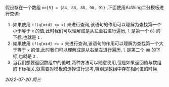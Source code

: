 假设存在一个数组 `no[5] = {84, 88, 88, 90, 91}` ,下面使用AcWing二分模板进行查询:
1. 如果使用 `if(q[mid] <= x)` 来进行查询,该语句的作用可以理解为查找第一个小于等于 `x` 的值,此时我们可以理解成是从左至右进行遍历, `l` 是第一个 `88` 的下标,也就是 `1` .
2. 如果使用 `if(q[mid] >= x` 来进行查询,该语句的作用可以理解为查找第一个大于等于 `x` 的值,此时我们可以理解成是从右至左进行遍历, `l` 是第二个 `88` 的下标,也就是 `2` .
3. 当我们想要返回数组中的值时,两种方法可以随意使用,但是如果返回值与数组的下标相关,就需要对模板的选择进行思考,特别是数组中存在相同值的时候.

*2022-07-20 周三*